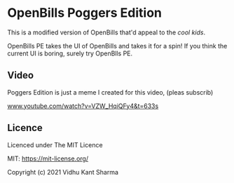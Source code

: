 # OpenBills Poggers Edition

This is a modified version of OpenBills that'd appeal to the *cool kids*.

OpenBills PE takes the UI of OpenBills and takes it for a spin! If you think the current UI is boring, surely try OpenBlls PE.

## Video

Poggers Edition is just a meme I created for this video, (pleas subscrib)

www.youtube.com/watch?v=VZW_HqiQFy4&t=633s

## Licence

Licenced under The MIT Licence

MIT: https://mit-license.org/

Copyright (c) 2021 Vidhu Kant Sharma
